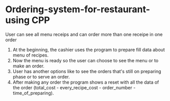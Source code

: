 # Ordering-system-for-restaurant-using CPP
User can see all menu receips and can order more than one receipe in one order
1. At the beginning, the cashier uses the program to prepare fill data about menu of recipes.
2. Now the menu is ready so the user can choose to see the menu or to make an order.
3. User has another options like to see the orders that's still on preparing phase or to serve an order.
4. After making any order the program shows a reset with all the data of the order (total_cost - every_recipe_cost - order_number - time_of_preparing).

